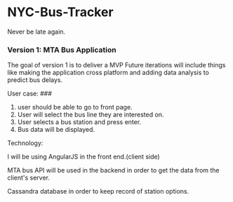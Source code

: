 # NYC-Bus-Tracker
Never be late again. 

###  Version 1: MTA Bus Application 
The goal of version 1 is to deliver a MVP 
Future iterations will include things like making the application cross platform and adding data analysis to predict bus delays.

User case: ###
1. user should be able to go to front page.
2. User will select the bus line they are interested on. 
3. User selects a bus station and press enter.
4. Bus data will be displayed.

Technology: 

I will be using AngularJS in the front end.(client side) 

MTA bus API will be used in the backend in order to get the data from the client's server.

Cassandra database in order to keep record of  station options.
